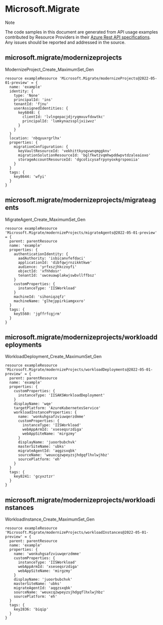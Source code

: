 # Microsoft.Migrate
  
> [!NOTE]
> The code samples in this document are generated from API usage examples contributed by Resource Providers in their [Azure Rest API specifications](https://github.com/Azure/azure-rest-api-specs). Any issues should be reported and addressed in the source.


## microsoft.migrate/modernizeprojects

ModernizeProject_Create_MaximumSet_Gen
```bicep
resource exampleResource 'Microsoft.Migrate/modernizeProjects@2022-05-01-preview' = {
  name: 'example'
  identity: {
    type: 'None'
    principalId: 'ins'
    tenantId: 'fjnu'
    userAssignedIdentities: {
      key6848: {
        clientId: 'lvlngepacjdjryqmxuvfdxwtkc'
        principalId: 'lumkynazsspljxiiwvz'
      }
    }
  }
  location: 'nbqyuxrgrlhx'
  properties: {
    migrationConfiguration: {
      keyVaultResourceId: 'vekhittkyogvwnqmggknv'
      migrationSolutionResourceId: 'bglfkwtzvqmhwpddwpvtdzaleaioxo'
      storageAccountResourceId: 'dgcoticysafrpynyoxkgrspooiia'
    }
  }
  tags: {
    key8644: 'wfyi'
  }
}
```

## microsoft.migrate/modernizeprojects/migrateagents

MigrateAgent_Create_MaximumSet_Gen
```bicep
resource exampleResource 'Microsoft.Migrate/modernizeProjects/migrateAgents@2022-05-01-preview' = {
  parent: parentResource 
  name: 'example'
  properties: {
    authenticationIdentity: {
      aadAuthority: 'isbicanvfefdaci'
      applicationId: 'dibfqwjrnzikktkwe'
      audience: 'yrfxszjhkczoyfi'
      objectId: 'xfhhdosr'
      tenantId: 'uwceuawplakwjswbvllffbsz'
    }
    customProperties: {
      instanceType: 'IISWorkload'
    }
    machineId: 'sihoniqzqfz'
    machineName: 'glhejppirkiamgxxro'
  }
  tags: {
    key5560: 'jgffrfcgjrm'
  }
}
```

## microsoft.migrate/modernizeprojects/workloaddeployments

WorkloadDeployment_Create_MaximumSet_Gen
```bicep
resource exampleResource 'Microsoft.Migrate/modernizeProjects/workloadDeployments@2022-05-01-preview' = {
  parent: parentResource 
  name: 'example'
  properties: {
    customProperties: {
      instanceType: 'IISAKSWorkloadDeployment'
    }
    displayName: 'wqe'
    targetPlatform: 'AzureKubernetesService'
    workloadInstanceProperties: {
      name: 'wonkuhgsafzviuwqerzdmme'
      customProperties: {
        instanceType: 'IISWorkload'
        webAppArmId: 'xseseqsrzdiga'
        webAppSiteName: 'mirgzmy'
      }
      displayName: 'juoorbubchvk'
      masterSiteName: 'ubks'
      migrateAgentId: 'aqgzsxqbk'
      sourceName: 'weuxcqzwpeyzsjhdgqflhxlwjhbz'
      sourcePlatform: 'eh'
    }
  }
  tags: {
    key8241: 'gcyxztzr'
  }
}
```

## microsoft.migrate/modernizeprojects/workloadinstances

WorkloadInstance_Create_MaximumSet_Gen
```bicep
resource exampleResource 'Microsoft.Migrate/modernizeProjects/workloadInstances@2022-05-01-preview' = {
  parent: parentResource 
  name: 'example'
  properties: {
    name: 'wonkuhgsafzviuwqerzdmme'
    customProperties: {
      instanceType: 'IISWorkload'
      webAppArmId: 'xseseqsrzdiga'
      webAppSiteName: 'mirgzmy'
    }
    displayName: 'juoorbubchvk'
    masterSiteName: 'ubks'
    migrateAgentId: 'aqgzsxqbk'
    sourceName: 'weuxcqzwpeyzsjhdgqflhxlwjhbz'
    sourcePlatform: 'eh'
  }
  tags: {
    key2836: 'biqip'
  }
}
```
